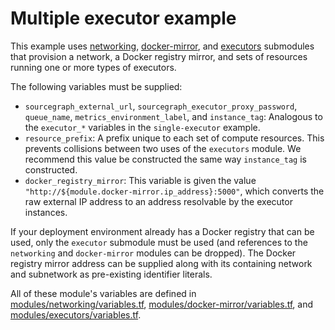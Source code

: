 # Multiple executor example

This example uses [networking](https://registry.terraform.io/modules/sourcegraph/executors/google/5.3.666/submodules/networking), [docker-mirror](https://registry.terraform.io/modules/sourcegraph/executors/google/5.3.666/submodules/docker-mirror), and [executors](https://registry.terraform.io/modules/sourcegraph/executors/google/5.3.666/submodules/executors) submodules that provision a network, a Docker registry mirror, and sets of resources running one or more types of executors.

The following variables must be supplied:

- `sourcegraph_external_url`, `sourcegraph_executor_proxy_password`, `queue_name`, `metrics_environment_label`, and `instance_tag`: Analogous to the `executor_*` variables in the `single-executor` example.
- `resource_prefix`: A prefix unique to each set of compute resources. This prevents collisions between two uses of the `executors` module. We recommend this value be constructed the same way `instance_tag` is constructed.
- `docker_registry_mirror`: This variable is given the value `"http://${module.docker-mirror.ip_address}:5000"`, which converts the raw external IP address to an address resolvable by the executor instances.

If your deployment environment already has a Docker registry that can be used, only the `executor` submodule must be used (and references to the `networking` and `docker-mirror` modules can be dropped). The Docker registry mirror address can be supplied along with its containing network and subnetwork as pre-existing identifier literals.

All of these module's variables are defined in [modules/networking/variables.tf](https://github.com/sourcegraph/terraform-google-executors/blob/v5.3.666/modules/networking/variables.tf), [modules/docker-mirror/variables.tf](https://github.com/sourcegraph/terraform-google-executors/blob/v5.3.666/modules/docker-mirror/variables.tf), and [modules/executors/variables.tf](https://github.com/sourcegraph/terraform-google-executors/blob/v5.3.666/modules/executors/variables.tf).
